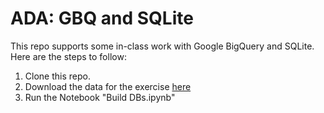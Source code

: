 # ADA: GBQ and SQLite

This repo supports some in-class work with Google BigQuery and SQLite. Here are the steps to follow: 

1. Clone this repo.
2. Download the data for the exercise [here](www.tk.data)
3. Run the Notebook "Build DBs.ipynb"
